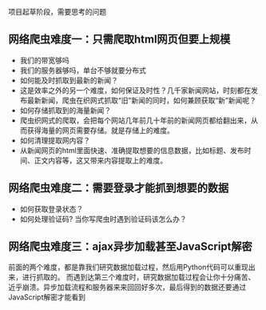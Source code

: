 项目起草阶段，需要思考的问题

## 网络爬虫难度一：只需爬取html网页但要上规模

* 我们的带宽够吗
* 我们的服务器够吗，单台不够就要分布式
* 如何能及时抓取到最新的新闻？
* 这是效率之外的另一个难度，如何保证及时性？几千家新闻网站，时刻都在发布最新新闻，爬虫在织网式抓取“旧”新闻的同时，如何兼顾获取“新”新闻呢？
* 如何存储抓取到的海量新闻？
* 爬虫织网式的爬取，会把每个网站几年前几十年前的新闻网页都给翻出来，从而获得海量的网页需要存储。就是存储上的难度。
* 如何清理提取网内容？
* 从新闻网页的html里面快速、准确提取想要的信息数据，比如标题、发布时间、正文内容等，这又带来内容提取上的难度。


## 网络爬虫难度二：需要登录才能抓到想要的数据

* 如何获取登录状态？
* 如何处理验证码?
当你写爬虫时遇到验证码该怎么办？


## 网络爬虫难度三：ajax异步加载甚至JavaScript解密
前面的两个难度，都是靠我们研究数据加载过程，然后用Python代码可以重现出来，进行抓取的。
而遇到达第三个难度时，研究数据加载过程会让你十分痛苦、近乎崩溃。异步加载流程和服务器来来回回好多次，最后得到的数据还要通过JavaScript解密才能看到
